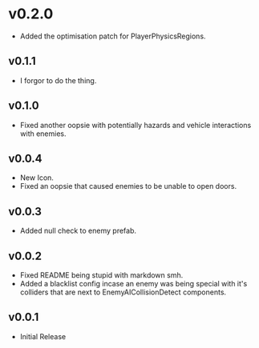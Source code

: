 # v0.2.0

- Added the optimisation patch for PlayerPhysicsRegions.

## v0.1.1

- I forgor to do the thing.

## v0.1.0

- Fixed another oopsie with potentially hazards and vehicle interactions with enemies.

## v0.0.4

- New Icon.
- Fixed an oopsie that caused enemies to be unable to open doors.

## v0.0.3

- Added null check to enemy prefab.

## v0.0.2

- Fixed README being stupid with markdown smh.
- Added a blacklist config incase an enemy was being special with it's colliders that are next to EnemyAICollisionDetect components.

## v0.0.1

- Initial Release
